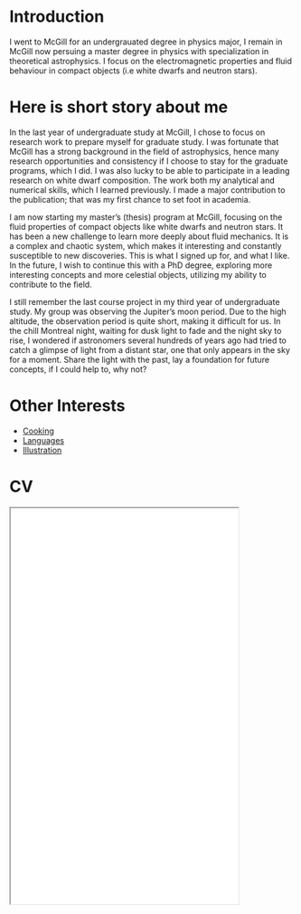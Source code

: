 # Introduction

I went to McGill for an undergrauated degree in physics major, I remain in McGill now persuing a master degree in physics with specialization in theoretical astrophysics. I focus on the electromagnetic properties and fluid behaviour in compact objects (i.e white dwarfs and neutron stars).


# Here is short story about me
In the last year of undergraduate study at McGill, I chose to focus on research work to prepare
myself for graduate study. I was fortunate that McGill has a strong background in the field of
astrophysics, hence many research opportunities and consistency if I choose to stay for the graduate
programs, which I did. I was also lucky to be able to participate in a leading research on white dwarf
composition. The work both my analytical and numerical skills, which I learned previously. I made
a major contribution to the publication; that was my first chance to set foot in academia.

I am now starting my master’s (thesis) program at McGill, focusing on the fluid properties of compact
objects like white dwarfs and neutron stars. It has been a new challenge to learn more deeply about
fluid mechanics. It is a complex and chaotic system, which makes it interesting and constantly
susceptible to new discoveries. This is what I signed up for, and what I like. In the future, I wish to
continue this with a PhD degree, exploring more interesting concepts and more celestial objects,
utilizing my ability to contribute to the field.

I still remember the last course project in my third year of undergraduate study. My group was
observing the Jupiter’s moon period. Due to the high altitude, the observation period is quite short,
making it difficult for us. In the chill Montreal night, waiting for dusk light to fade and the night sky
to rise, I wondered if astronomers several hundreds of years ago had tried to catch a glimpse of light
from a distant star, one that only appears in the sky for a moment. Share the light with the past, lay a
foundation for future concepts, if I could help to, why not?

# Other Interests

- [Cooking](./cooking.md)
- [Languages](./language.md)
- [Illustration](https://www.youtube.com/watch?v=dQw4w9WgXcQ)


# CV

<!-- How to embed a PDF -->
<iframe width="80%" height="700" src="./media/website_CV_20241025.pdf">